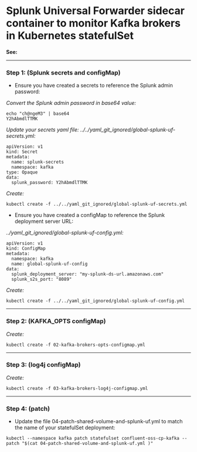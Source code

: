 # Splunk Universal Forwarder sidecar container to monitor Kafka brokers in Kubernetes statefulSet

**See:**

--------------------------------------------------------------------------------

### Step 1: (Splunk secrets and configMap)

- Ensure you have created a secrets to reference the Splunk admin password:

*Convert the Splunk admin password in base64 value:*

```
echo "ch@ngeM3" | base64
Y2hAbmdlTTMK
```

*Update your secrets yaml file: ../../yaml_git_ignored/global-splunk-uf-secrets.yml:*

```
apiVersion: v1
kind: Secret
metadata:
  name: splunk-secrets
  namespace: kafka
type: Opaque
data:
  splunk_password: Y2hAbmdlTTMK
```

*Create:*

```
kubectl create -f ../../yaml_git_ignored/global-splunk-uf-secrets.yml
```

- Ensure you have created a configMap to reference the Splunk deployment server URL:

*../yaml_git_ignored/global-splunk-uf-config.yml:*

```
apiVersion: v1
kind: ConfigMap
metadata:
  namespace: kafka
  name: global-splunk-uf-config
data:
  splunk_deployment_server: "my-splunk-ds-url.amazonaws.com"
  splunk_s2s_port: "8089"
```

*Create:*

```
kubectl create -f ../../yaml_git_ignored/global-splunk-uf-config.yml
```

--------------------------------------------------------------------------------

### Step 2: (KAFKA_OPTS configMap)

*Create:*

```
kubectl create -f 02-kafka-brokers-opts-configmap.yml
```

--------------------------------------------------------------------------------

### Step 3: (log4j configMap)

*Create:*

```
kubectl create -f 03-kafka-brokers-log4j-configmap.yml

```

--------------------------------------------------------------------------------

### Step 4: (patch)

- Update the file 04-patch-shared-volume-and-splunk-uf.yml to match the name of your statefulSet deployment:

```
kubectl --namespace kafka patch statefulset confluent-oss-cp-kafka --patch "$(cat 04-patch-shared-volume-and-splunk-uf.yml )"
```
